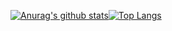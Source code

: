 [![Anurag's github stats](https://github-readme-stats.vercel.app/api?username=nobu0605&include_all_commits=true)](https://github.com/nobu0605/github-readme-stats)[![Top Langs](https://github-readme-stats.vercel.app/api/top-langs/?username=nobu0605&layout=compact)](https://github.com/nobu0605/github-readme-stats)

